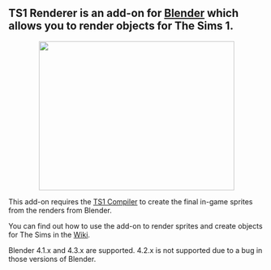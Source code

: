 ## TS1 Renderer is an add-on for [Blender](https://www.blender.org/) which allows you to render objects for The Sims 1.

<p align="center">
  <img width="385" height="294" src="https://github.com/user-attachments/assets/e1fcc102-4f76-4e8b-9d1c-8cbc045c2e50">
</p>

This add-on requires the [TS1 Compiler](https://github.com/mixsims/ts1-compiler) to create the final in-game sprites from the renders from Blender.

You can find out how to use the add-on to render sprites and create objects for The Sims in the [Wiki](https://github.com/mixsims/ts1-renderer/wiki).

Blender 4.1.x and 4.3.x are supported. 4.2.x is not supported due to a bug in those versions of Blender.
